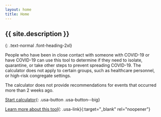 ```yaml
---
layout: home
title: Home
---
```


## {{ site.description }}
{: .text-normal .font-heading-2xl}

People who have been in close contact with someone with COVID-19 or have COVID-19 can use this tool to determine if they need to isolate, quarantine, or take other steps to prevent spreading COVID-19. The calculator does not apply to certain groups, such as healthcare personnel, or high-risk congregate settings.

The calculator does not provide recommendations for events that occurred more than 2 weeks ago.

[Start calculator](situation.html){: .usa-button .usa-button--big}

[Learn more about this tool](https://www.cdc.gov/coronavirus/2019-ncov/if-you-are-sick/quarantine-isolation-faq.html){: .usa-link}{:target="_blank" rel="noopener"}
